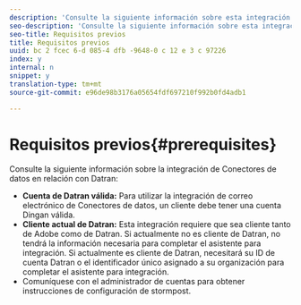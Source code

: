 ```yaml
---
description: 'Consulte la siguiente información sobre esta integración de Conectores de datos en relación con Datran '
seo-description: 'Consulte la siguiente información sobre esta integración de Conectores de datos en relación con Datran '
seo-title: Requisitos previos
title: Requisitos previos
uuid: bc 2 fcec 6-d 085-4 dfb -9648-0 c 12 e 3 c 97226
index: y
internal: n
snippet: y
translation-type: tm+mt
source-git-commit: e96de98b3176a05654fdf697210f992b0fd4adb1

---
```



# Requisitos previos{#prerequisites}

Consulte la siguiente información sobre la integración de Conectores de datos en relación con Datran:

* **Cuenta de Datran válida:** Para utilizar la integración de correo electrónico de Conectores de datos, un cliente debe tener una cuenta Dingan válida.
* **Cliente actual de Datran:** Esta integración requiere que sea cliente tanto de Adobe como de Datran. Si actualmente no es cliente de Datran, no tendrá la información necesaria para completar el asistente para integración. Si actualmente es cliente de Datran, necesitará su ID de cuenta Datran o el identificador único asignado a su organización para completar el asistente para integración.
* Comuníquese con el administrador de cuentas para obtener instrucciones de configuración de stormpost.


